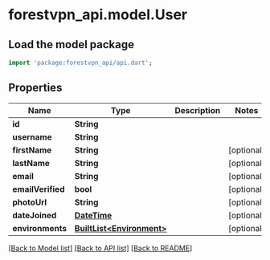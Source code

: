 # forestvpn_api.model.User

## Load the model package
```dart
import 'package:forestvpn_api/api.dart';
```

## Properties
Name | Type | Description | Notes
------------ | ------------- | ------------- | -------------
**id** | **String** |  | 
**username** | **String** |  | 
**firstName** | **String** |  | [optional] 
**lastName** | **String** |  | [optional] 
**email** | **String** |  | [optional] 
**emailVerified** | **bool** |  | [optional] 
**photoUrl** | **String** |  | [optional] 
**dateJoined** | [**DateTime**](DateTime.md) |  | [optional] 
**environments** | [**BuiltList&lt;Environment&gt;**](Environment.md) |  | [optional] 

[[Back to Model list]](../README.md#documentation-for-models) [[Back to API list]](../README.md#documentation-for-api-endpoints) [[Back to README]](../README.md)


